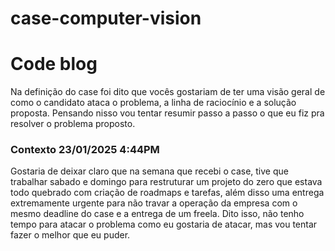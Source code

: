 # case-computer-vision



# Code blog

Na definição do case foi dito que vocês gostariam de ter uma visão geral de como o candidato ataca o problema, a linha de raciocínio e a solução proposta. Pensando nisso vou tentar resumir passo a passo o que eu fiz pra resolver o problema proposto. 


### Contexto 23/01/2025 4:44PM

Gostaria de deixar claro que na semana que recebi o case, tive que trabalhar sabado e domingo para restruturar um projeto do zero que estava todo quebrado com criação de roadmaps e tarefas, além disso uma entrega extremamente urgente para não travar a operação da empresa com o mesmo deadline do case e a entrega de um freela. Dito isso, não tenho tempo para atacar o problema como eu gostaria de atacar, mas vou tentar fazer o melhor que eu puder.
